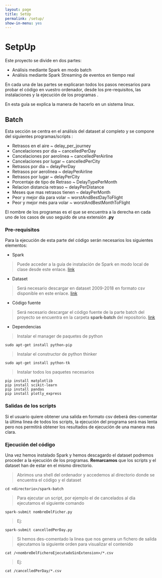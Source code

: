 ```yaml
---
layout: page
title: SetUp
permalink: /setup/
show-in-menu: yes
---
```


# SetpUp

Este proyecto se divide en dos partes:

- Análisis mediante Spark en modo batch
- Análisis mediante Spark Streaming de eventos en tiempo real

En cada una de las partes se explicaran todos los pasos necesarios para probar el código en vuestro ordenador, desde los pre-requisitos, las instalaciones y la ejecución de los programas .  

En esta guía se explica la manera de hacerlo en un sistema linux.

## Batch
Esta sección se centra en el análisis del dataset al completo y se compone del siguientes programas/scripts :
-  Retrasos en el aire ~ delay_per_journey
-  Cancelaciones por dia ~ cancelledPerDay
- Cancelaciones por aerolinea ~ cancelledPerAirline
-  Cancelaciones por lugar ~ cancelledPerCity
- Retrasos por dia ~ delayPerDay
- Retrasos por aerolinea ~ delayPerAirline
- Retrasos por lugar ~ delayPerCity
-  Porcentaje de tipo de Retraso ~ DelayTypePerMonth
- Relacion distancia retraso ~ delayPerDistance
-  Meses que mas retrasos tienen ~ delayPerMonth
-  Peor y mejor día para volar ~ worstAndBestDayToFlight
- Peor y mejor més para volar ~ worstAndBestMonthToFlight

El nombre de los programas es el que se encuentra a la derecha en cada uno de los casos de uso seguido de una extensión **.py**
### Pre-requisitos
Para la ejecución de esta parte del código serán necesarios los siguientes elementos:

* Spark

>Puede acceder a la guía de instalación de Spark en modo local de clase desde este enlace.  [link](https://drive.google.com/file/d/1YX3-fyVV9fPQsqp6emV7tDa4-KoNcxva/view)

* Dataset

>Será necesario descargar en dataset 2009-2018 en formato csv disponible en este enlace.  [link](https://drive.google.com/file/d/1qd2dmv8isbE4zniFAYOMO0z2r4mokutk/view?usp=sharing)

* Código fuente 

>Será necesario descargar el código fuente de la parte batch del proyecto se encuentra en la carpeta **spark-batch** del repositorio.  [link](https://github.com/ivanfermena/bigdata-airline-delay-cancellation/tree/develop/spark-batch)

* Dependencias

>Instalar el manager de paquetes de python
	
	sudo apt-get install python-pip

>Instalar el constructor de python thinker

	sudo apt-get install python-tk

>Instalar todos los paquetes necesarios
	
	pip install matplotlib
	pip install scikit-learn
	pip install pandas
	pip install plotly_express

### Salidas de los scripts
Si el usuario quiere obtener una salida en formato csv deberá des-comentar la última linea de todos los scripts, la ejecución del programa será mas lenta pero nos permitirá obtener los resultados de ejecución de una manera mas clara.

### Ejecución del código
Una vez hemos instalado Spark y hemos descagardo el dataset podremos proceder a la ejecución de los programas.  **Remarcamos** que los scripts y el dataset han de estar en el mismo directorio.

>Abrimos una shell del ordenador y accedemos al directorio donde se encuentra el código y el dataset

	cd <directorio>/spark-batch

>Para ejecutar un script, por ejemplo el de cancelados al día ejecutamos el siguiente comando

	spark-submit nombreDelFicher.py

>Ej:

	spark-submit cancelledPerDay.py

>Si hemos des-comentado la linea que nos genera un fichero de salida ejecutamos la siguiente orden para visualizar el contenido

	cat /<nombreDelFicheroEjecutadoSinExtension>/*.csv

>Ej:

	cat /cancelledPerDay/*.csv

<script async defer src="https://buttons.github.io/buttons.js"></script>